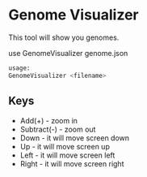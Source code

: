 # Genome Visualizer

This tool will show you genomes.

use GenomeVisualizer genome.json

```bash
usage:
GenomeVisualizer <filename>
```

## Keys

* Add(\+)       \- zoom in
* Subtract(\-)  \- zoom out
* Down          \- it will move screen down
* Up            \- it will move screen up
* Left          \- it will move screen left
* Right         \- it will move screen right